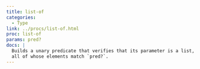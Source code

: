 ```yaml
---
title: list-of
categories: 
  - Type
link: ../procs/list-of.html
proc: list-of
params: pred?
docs: |
  Builds a unary predicate that verifies that its parameter is a list,
  all of whose elements match `pred?`.
---
```

